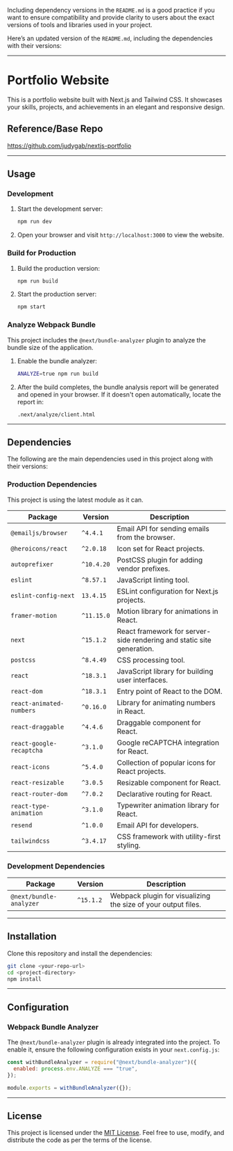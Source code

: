 Including dependency versions in the `README.md` is a good practice if you want to ensure compatibility and provide clarity to users about the exact versions of tools and libraries used in your project.

Here’s an updated version of the `README.md`, including the dependencies with their versions:

---

# Portfolio Website

This is a portfolio website built with Next.js and Tailwind CSS. It showcases your skills, projects, and achievements in an elegant and responsive design.

## Reference/Base Repo

https://github.com/judygab/nextjs-portfolio

---

## Usage

### Development

1. Start the development server:
   ```bash
   npm run dev
   ```
2. Open your browser and visit `http://localhost:3000` to view the website.

### Build for Production

1. Build the production version:
   ```bash
   npm run build
   ```
2. Start the production server:
   ```bash
   npm start
   ```

### Analyze Webpack Bundle

This project includes the `@next/bundle-analyzer` plugin to analyze the bundle size of the application.

1. Enable the bundle analyzer:
   ```bash
   ANALYZE=true npm run build
   ```
2. After the build completes, the bundle analysis report will be generated and opened in your browser. If it doesn't open automatically, locate the report in:
   ```
   .next/analyze/client.html
   ```

---

## Dependencies

The following are the main dependencies used in this project along with their versions:

### **Production Dependencies**

This project is using the latest module as it can.

| Package                  | Version    | Description                                                           |
| ------------------------ | ---------- | --------------------------------------------------------------------- |
| `@emailjs/browser`       | `^4.4.1`   | Email API for sending emails from the browser.                        |
| `@heroicons/react`       | `^2.0.18`  | Icon set for React projects.                                          |
| `autoprefixer`           | `^10.4.20` | PostCSS plugin for adding vendor prefixes.                            |
| `eslint`                 | `^8.57.1`  | JavaScript linting tool.                                              |
| `eslint-config-next`     | `13.4.15`  | ESLint configuration for Next.js projects.                            |
| `framer-motion`          | `^11.15.0` | Motion library for animations in React.                               |
| `next`                   | `^15.1.2`  | React framework for server-side rendering and static site generation. |
| `postcss`                | `^8.4.49`  | CSS processing tool.                                                  |
| `react`                  | `^18.3.1`  | JavaScript library for building user interfaces.                      |
| `react-dom`              | `^18.3.1`  | Entry point of React to the DOM.                                      |
| `react-animated-numbers` | `^0.16.0`  | Library for animating numbers in React.                               |
| `react-draggable`        | `^4.4.6`   | Draggable component for React.                                        |
| `react-google-recaptcha` | `^3.1.0`   | Google reCAPTCHA integration for React.                               |
| `react-icons`            | `^5.4.0`   | Collection of popular icons for React projects.                       |
| `react-resizable`        | `^3.0.5`   | Resizable component for React.                                        |
| `react-router-dom`       | `^7.0.2`   | Declarative routing for React.                                        |
| `react-type-animation`   | `^3.1.0`   | Typewriter animation library for React.                               |
| `resend`                 | `^1.0.0`   | Email API for developers.                                             |
| `tailwindcss`            | `^3.4.17`  | CSS framework with utility-first styling.                             |

### **Development Dependencies**

| Package                 | Version   | Description                                                   |
| ----------------------- | --------- | ------------------------------------------------------------- |
| `@next/bundle-analyzer` | `^15.1.2` | Webpack plugin for visualizing the size of your output files. |

---

## Installation

Clone this repository and install the dependencies:

```bash
git clone <your-repo-url>
cd <project-directory>
npm install
```

---

## Configuration

### Webpack Bundle Analyzer

The `@next/bundle-analyzer` plugin is already integrated into the project. To enable it, ensure the following configuration exists in your `next.config.js`:

```javascript
const withBundleAnalyzer = require("@next/bundle-analyzer")({
  enabled: process.env.ANALYZE === "true",
});

module.exports = withBundleAnalyzer({});
```

---

## License

This project is licensed under the [MIT License](https://opensource.org/licenses/MIT). Feel free to use, modify, and distribute the code as per the terms of the license.
